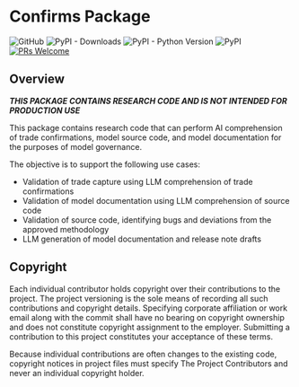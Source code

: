 # Confirms Package
![GitHub](https://img.shields.io/github/license/compatibl/confirms)
![PyPI - Downloads](https://img.shields.io/pypi/dm/confirms)
![PyPI - Python Version](https://img.shields.io/pypi/pyversions/confirms)
![PyPI](https://img.shields.io/pypi/v/confirms)
[![PRs Welcome](https://img.shields.io/badge/PRs-welcome-brightgreen.svg)](https://github.com/compatibl/confirms/pulls)
## Overview

***THIS PACKAGE CONTAINS RESEARCH CODE AND IS NOT INTENDED FOR PRODUCTION USE***

This package contains research code that can perform AI comprehension of trade
confirmations, model source code, and model documentation for the purposes of
model governance.

The objective is to support the following use cases:

- Validation of trade capture using LLM comprehension of trade confirmations
- Validation of model documentation using LLM comprehension of source code
- Validation of source code, identifying bugs and deviations from the approved methodology
- LLM generation of model documentation and release note drafts

## Copyright

Each individual contributor holds copyright over their contributions to the
project. The project versioning is the sole means of recording all such
contributions and copyright details. Specifying corporate affiliation or
work email along with the commit shall have no bearing on copyright ownership
and does not constitute copyright assignment to the employer. Submitting a
contribution to this project constitutes your acceptance of these terms.

Because individual contributions are often changes to the existing code,
copyright notices in project files must specify The Project Contributors and
never an individual copyright holder.

